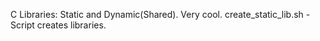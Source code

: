C Libraries: Static and Dynamic(Shared). Very cool.
create_static_lib.sh - Script creates libraries.
